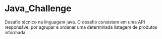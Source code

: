 # Java_Challenge

Desafio técnico na linguagem java.  O desafio consistem em uma API responsável por agrupar e ordenar uma determinada listagem de produtos informada.
